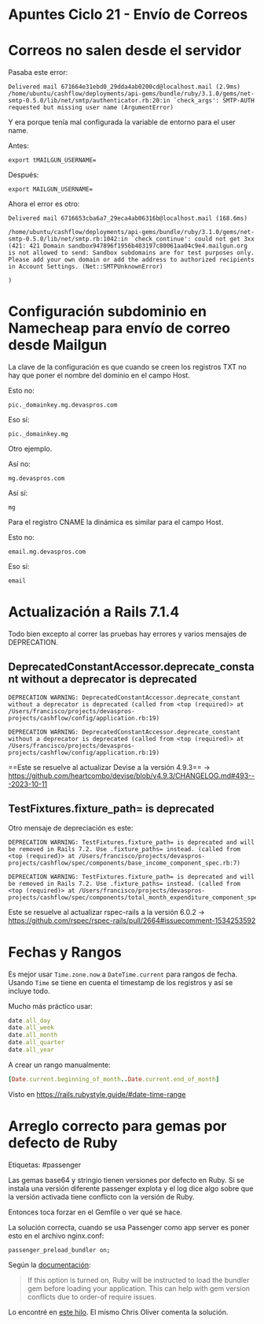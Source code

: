 # Apuntes Ciclo 21 - Envío de Correos

# Correos no salen desde el servidor

Pasaba este error:
```
Delivered mail 671664e31ebd0_29dda4ab0200cd@localhost.mail (2.9ms)
/home/ubuntu/cashflow/deployments/api-gems/bundle/ruby/3.1.0/gems/net-smtp-0.5.0/lib/net/smtp/authenticator.rb:20:in `check_args': SMTP-AUTH requested but missing user name (ArgumentError)
```

Y era porque tenía mal configurada la variable de entorno para el user name.

Antes:

```
export tMAILGUN_USERNAME=
```

Después:

```
export MAILGUN_USERNAME=
```

Ahora el error es otro:

```
Delivered mail 6716653cba6a7_29eca4ab06316b@localhost.mail (168.6ms)

/home/ubuntu/cashflow/deployments/api-gems/bundle/ruby/3.1.0/gems/net-smtp-0.5.0/lib/net/smtp.rb:1042:in `check_continue': could not get 3xx (421: 421 Domain sandbox947896f1956b403197c80061aa04c9e4.mailgun.org is not allowed to send: Sandbox subdomains are for test purposes only. Please add your own domain or add the address to authorized recipients in Account Settings. (Net::SMTPUnknownError)

)
```

# Configuración subdominio en Namecheap para envío de correo desde Mailgun

La clave de la configuración es que cuando se creen los registros TXT no hay que poner el nombre del dominio en el campo Host.

Esto no:
```
pic._domainkey.mg.devaspros.com
```

Eso sí:
```
pic._domainkey.mg
```

Otro ejemplo.

Así no:
```
mg.devaspros.com
```

Así sí:
```
mg
```

Para el registro CNAME la dinámica es similar para el campo Host.

Esto no:
```
email.mg.devaspros.com
```

Eso sí:
```
email
```

# Actualización a Rails 7.1.4

Todo bien excepto al correr las pruebas hay errores y varios mensajes de DEPRECATION.

## DeprecatedConstantAccessor.deprecate_constant without a deprecator is deprecated

```
DEPRECATION WARNING: DeprecatedConstantAccessor.deprecate_constant without a deprecator is deprecated (called from <top (required)> at /Users/francisco/projects/devaspros-projects/cashflow/config/application.rb:19)

DEPRECATION WARNING: DeprecatedConstantAccessor.deprecate_constant without a deprecator is deprecated (called from <top (required)> at /Users/francisco/projects/devaspros-projects/cashflow/config/application.rb:19)
```

==Este se resuelve al actualizar Devise a la versión 4.9.3== -> https://github.com/heartcombo/devise/blob/v4.9.3/CHANGELOG.md#493---2023-10-11

## TestFixtures.fixture_path= is deprecated

Otro mensaje de depreciación es este:
```
DEPRECATION WARNING: TestFixtures.fixture_path= is deprecated and will be removed in Rails 7.2. Use .fixture_paths= instead. (called from <top (required)> at /Users/francisco/projects/devaspros-projects/cashflow/spec/components/base_income_component_spec.rb:7)

DEPRECATION WARNING: TestFixtures.fixture_path= is deprecated and will be removed in Rails 7.2. Use .fixture_paths= instead. (called from <top (required)> at /Users/francisco/projects/devaspros-projects/cashflow/spec/components/total_month_expenditure_component_spec.rb:7)
```

Este se resuelve al actualizar rspec-rails a la versión 6.0.2 -> https://github.com/rspec/rspec-rails/pull/2664#issuecomment-1534253592

# Fechas y Rangos

Es mejor usar `Time.zone.now` a `DateTime.current` para rangos de fecha. Usando `Time` se tiene en cuenta el timestamp de los registros y así se incluye todo.

Mucho más práctico usar:
```ruby
date.all_day
date.all_week
date.all_month
date.all_quarter
date.all_year
```

A crear un rango manualmente:
```ruby
[Date.current.beginning_of_month..Date.current.end_of_month]
```

Visto en https://rails.rubystyle.guide/#date-time-range

# Arreglo correcto para gemas por defecto de Ruby

Etiquetas: #passenger

Las gemas base64 y stringio tienen versiones por defecto en Ruby. Si se instala una versión diferente passenger explota y el log dice algo sobre que la versión activada tiene conflicto con la versión de Ruby.

Entonces toca forzar en el Gemfile o ver qué se hace.

La solución correcta, cuando se usa Passenger como app server es poner esto en el archivo nginx.conf:
```
passenger_preload_bundler on;
```

Según la [documentación](https://www.phusionpassenger.com/docs/references/config_reference/nginx/#passenger_preload_bundler):
> If this option is turned on, Ruby will be instructed to load the bundler gem before loading your application. This can help with gem version conflicts due to order-of require issues.

Lo encontré en [este hilo](https://www.reddit.com/r/rails/comments/18105z2/ruby_on_rails_phusion_passenger_error/). El mismo Chris Oliver comenta la solución.